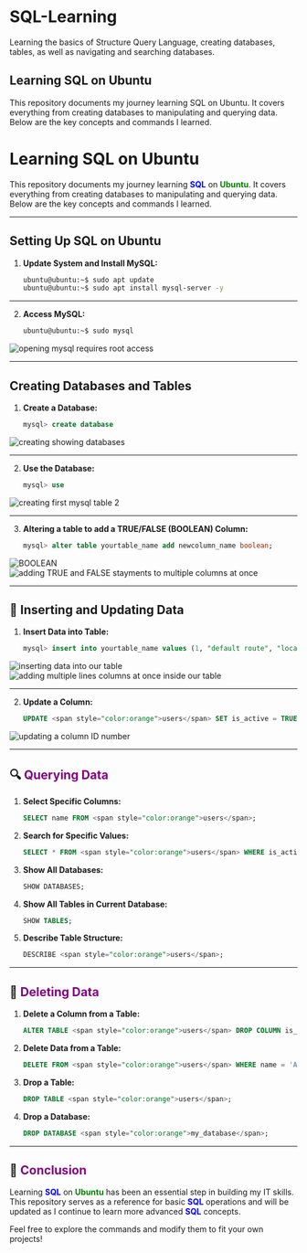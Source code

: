 # SQL-Learning
Learning the basics of Structure Query Language, creating databases, tables, as well as navigating and searching databases.

## Learning SQL on Ubuntu

This repository documents my journey learning SQL on Ubuntu. It covers everything from creating databases to manipulating and querying data. Below are the key concepts and commands I learned.

# Learning SQL on Ubuntu

This repository documents my journey learning **<span style="color:blue">SQL</span>** on **<span style="color:green">Ubuntu</span>**. It covers everything from creating databases to manipulating and querying data. Below are the key concepts and commands I learned.

---

## Setting Up SQL on Ubuntu

1. **Update System and Install MySQL:**
   ```bash
   ubuntu@ubuntu:~$ sudo apt update
   ubuntu@ubuntu:~$ sudo apt install mysql-server -y
   ```

---

2. **Access MySQL:**
   ```bash
   ubuntu@ubuntu:~$ sudo mysql
   ```
![opening mysql requires root access](https://github.com/user-attachments/assets/477b935b-a91b-47c5-8345-b9c7b6dff6c9)

---

## Creating Databases and Tables

1. **Create a Database:**
   ```sql
   mysql> create database 
   ```
![creating   showing databases](https://github.com/user-attachments/assets/ba67f207-6cdd-4da0-bbb2-c63e77f15237)

---

2. **Use the Database:**
   ```sql
   mysql> use 
   ```
![creating first mysql table 2](https://github.com/user-attachments/assets/22fa53a2-2cae-4f9a-8c67-34738a8031ed)

---

3. **Altering a table to add a TRUE/FALSE (BOOLEAN) Column:**
   ```sql
   mysql> alter table yourtable_name add newcolumn_name boolean;  
   ```
![BOOLEAN](https://github.com/user-attachments/assets/fc24e0bc-3e00-4246-add4-91135250f3c1)
![adding TRUE and FALSE stayments to multiple columns at once](https://github.com/user-attachments/assets/e36af45d-217b-4da8-9c6b-dc98b908565b)

---

## 🔄 Inserting and Updating Data

1. **Insert Data into Table:**
   ```sql
   mysql> insert into yourtable_name values (1, "default route", "location", "item");
   ```
![inserting data into our table](https://github.com/user-attachments/assets/b4412f65-cf16-4f9e-bb78-bc7ad01ba337)
![adding multiple lines columns at once inside our table](https://github.com/user-attachments/assets/84f3f9af-fed7-4511-baa5-7630c86d8aab)

---

2. **Update a Column:**
   ```sql
   UPDATE <span style="color:orange">users</span> SET is_active = TRUE WHERE name = 'Bob';
   ```
![updating a column ID number](https://github.com/user-attachments/assets/038b949a-1137-422d-816c-d32e1feab236)

---

## 🔍 <span style="color:purple">Querying Data</span>

1. **Select Specific Columns:**
   ```sql
   SELECT name FROM <span style="color:orange">users</span>;
   ```

2. **Search for Specific Values:**
   ```sql
   SELECT * FROM <span style="color:orange">users</span> WHERE is_active = TRUE;
   ```

3. **Show All Databases:**
   ```sql
   SHOW DATABASES;
   ```

4. **Show All Tables in Current Database:**
   ```sql
   SHOW TABLES;
   ```

5. **Describe Table Structure:**
   ```sql
   DESCRIBE <span style="color:orange">users</span>;
   ```

---

## 🔎 <span style="color:purple">Deleting Data</span>

1. **Delete a Column from a Table:**
   ```sql
   ALTER TABLE <span style="color:orange">users</span> DROP COLUMN is_active;
   ```

2. **Delete Data from a Table:**
   ```sql
   DELETE FROM <span style="color:orange">users</span> WHERE name = 'Alice';
   ```

3. **Drop a Table:**
   ```sql
   DROP TABLE <span style="color:orange">users</span>;
   ```

4. **Drop a Database:**
   ```sql
   DROP DATABASE <span style="color:orange">my_database</span>;
   ```

---

## 🌟 <span style="color:purple">Conclusion</span>

Learning **<span style="color:blue">SQL</span>** on **<span style="color:green">Ubuntu</span>** has been an essential step in building my IT skills. This repository serves as a reference for basic **<span style="color:blue">SQL</span>** operations and will be updated as I continue to learn more advanced **<span style="color:blue">SQL</span>** concepts.

Feel free to explore the commands and modify them to fit your own projects!

